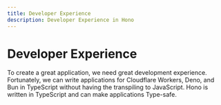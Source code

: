 ```yaml
---
title: Developer Experience
description: Developer Experience in Hono
---
```


# Developer Experience

To create a great application, we need great development experience.
Fortunately, we can write applications for Cloudflare Workers, Deno, and Bun in TypeScript without having the transpiling to JavaScript.
Hono is written in TypeScript and can make applications Type-safe.
